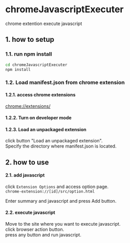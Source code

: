 # chromeJavascriptExecuter
chrome extention execute javascript

## 1. how to setup

### 1.1. run npm install

```sh
cd chromeJavascriptExecuter
npm install
```

### 1.2. Load manifest.json from chrome extension

#### 1.2.1. access chrome extensions

[chrome://extensions/](chrome://extensions/) 

#### 1.2.2. Turn on developer mode

#### 1.2.3. Load an unpackaged extension

click button "Load an unpackaged extension".  
Specify the directory where manifest.json is located.  

## 2. how to use

#### 2.1. add javascript

click `Extension Options` and access option page.  
`chrome-extension://[id]/src/option.html`  

Enter summary and javascript and press Add button.

#### 2.2. execute javascript

Move to the site where you want to execute javascript.  
click browser action button.  
press any button and run javascript.  